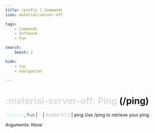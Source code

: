 ```yaml
---
title: /prefix | Commands
icon: material/server-off

tags:
    - Commands
    - Software
    - Fun

search:
    boost: 2

hide:
    - toc
    - navigation

---
```

# <p style="color: rgb(220,220,220); display: inline;">:material-server-off: Ping</p> (/ping)
<div style="display:inline;">
<p style="color: #C6EDFB; display: inline;">Software</p>, <p style="color: #216E4E; display: inline;">Fun</p> | <p style="color: rgb(220,220,220); display: inline;">0</p> | <p style="color: rgb(180,180,180); display: inline;"> Added 0.1.2</p> | ping
</div>
Use /ping to retrieve your ping.

Arguments: _None_

<!-- ## See Also -->
<!-- * [:fontawesome-solid-ranking-star: /rank](/Commands/specifics/rank/) -->
<!-- * [Setting a custom prefix](/404.html) -->